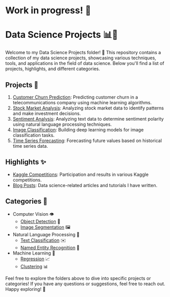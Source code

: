 # Work in progress! 👷

# Data Science Projects 📊🔬

Welcome to my Data Science Projects folder! 🌟 This repository contains a collection of my data science projects, showcasing various techniques, tools, and applications in the field of data science. Below you'll find a list of projects, highlights, and different categories.

## Projects 🚀

1. [Customer Churn Prediction](/customer-churn-prediction): Predicting customer churn in a telecommunications company using machine learning algorithms.
2. [Stock Market Analysis](/stock-market-analysis): Analyzing stock market data to identify patterns and make investment decisions.
3. [Sentiment Analysis](/sentiment-analysis): Analyzing text data to determine sentiment polarity using natural language processing techniques.
4. [Image Classification](/image-classification): Building deep learning models for image classification tasks.
5. [Time Series Forecasting](/time-series-forecasting): Forecasting future values based on historical time series data.

## Highlights ✨

- [Kaggle Competitions](/kaggle-competitions): Participation and results in various Kaggle competitions.
- [Blog Posts](/blog-posts): Data science-related articles and tutorials I have written.

## Categories 📁

- Computer Vision 👁️
  - [Object Detection](/object-detection) 🚀
  - [Image Segmentation](/image-segmentation) 🖼️
- Natural Language Processing 📝
  - [Text Classification](/text-classification) ✉️
  - [Named Entity Recognition](/named-entity-recognition) 📰
- Machine Learning 🤖
  - [Regression](/regression) 📈
  - [Clustering](/clustering) 📊

Feel free to explore the folders above to dive into specific projects or categories! If you have any questions or suggestions, feel free to reach out. Happy exploring! 🌈
